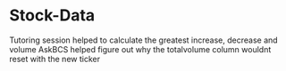 # Stock-Data
Tutoring session helped to calculate the greatest increase, decrease and volume
AskBCS helped figure out why the totalvolume column wouldnt reset with the new ticker 
